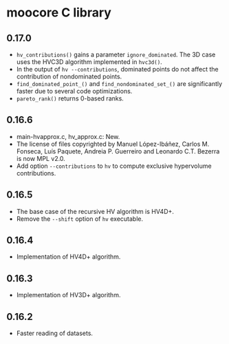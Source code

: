 # moocore C library

## 0.17.0

 * `hv_contributions()` gains a parameter `ignore_dominated`.  The 3D case uses the HVC3D algorithm implemented in `hvc3d()`.
 * In the output of `hv --contributions`, dominated points do not affect the
   contribution of nondominated points.
 * `find_dominated_point_()` and `find_nondominated_set_()` are significantly faster due to several code optimizations.
 * `pareto_rank()` returns 0-based ranks.

## 0.16.6

 * main-hvapprox.c, hv_approx.c: New.
 * The license of files copyrighted by Manuel López-Ibáñez, Carlos M. Fonseca, Luís Paquete, Andreia P. Guerreiro and Leonardo C.T. Bezerra is now MPL v2.0.
 * Add option `--contributions` to `hv` to compute exclusive hypervolume
   contributions.

## 0.16.5

 * The base case of the recursive HV algorithm is HV4D+.
 * Remove the `--shift` option of `hv` executable.

## 0.16.4

 * Implementation of HV4D+ algorithm.

## 0.16.3

 * Implementation of HV3D+ algorithm.

## 0.16.2

 * Faster reading of datasets.
